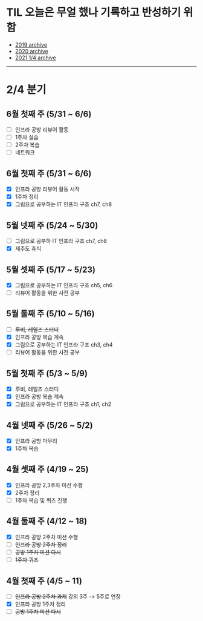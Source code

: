 # TIL 오늘은 무얼 했나 기록하고 반성하기 위함
- [2019 archive](https://github.com/nokchax/TIL/blob/master/archive/2019.md)
- [2020 archive](https://github.com/nokchax/TIL/blob/master/archive/2020.md)
- [2021 1/4 archive](https://github.com/nokchax/TIL/blob/master/archive/2021-first-quarter.md)
---
# 2/4 분기
## 6월 첫째 주 (5/31 ~ 6/6)
- [ ] 인프라 공방 리뷰어 활동
- [ ] 1주차 실습
- [ ] 2주차 복습
- [ ] 네트워크

## 6월 첫째 주 (5/31 ~ 6/6)
- [x] 인프라 공방 리뷰어 활동 시작
- [x] 1주차 정리
- [x] 그림으로 공부하는 IT 인프라 구조 ch7, ch8

## 5월 넷째 주 (5/24 ~ 5/30)
- [ ] 그림으로 공부하 IT 인프라 구조 ch7, ch8
- [x] 제주도 휴식

## 5월 셋째 주 (5/17 ~ 5/23)
- [x] 그림으로 공부하는 IT 인프라 구조 ch5, ch6
- [ ] 리뷰어 활동을 위한 사전 공부

## 5월 둘째 주 (5/10 ~ 5/16)
- [ ] ~~루비, 레일즈 스터디~~
- [x] 인프라 공방 복습 계속
- [x] 그림으로 공부하는 IT 인프라 구조 ch3, ch4
- [ ] 리뷰어 활동을 위한 사전 공부

## 5월 첫째 주 (5/3 ~ 5/9)
- [x] 루비, 레일즈 스터디
- [x] 인프라 공방 복습 계속
- [x] 그림으로 공부하는 IT 인프라 구조 ch1, ch2

## 4월 넷째 주 (5/26 ~ 5/2)
- [x] 인프라 공방 마무리
- [x] 1주차 복습

## 4월 셋째 주 (4/19 ~ 25)
- [x] 인프라 공방 2,3주차 미션 수행
- [x] 2주차 정리
- [ ] 1주차 복습 및 퀴즈 진행

## 4월 둘째 주 (4/12 ~ 18)
- [x] 인프라 공방 2주차 미션 수행
- [ ] ~~인프라 공방 2주차 정리~~
- [ ] ~~공방 1주차 미션 다시~~
- [ ] ~~1주차 퀴즈~~

## 4월 첫째 주 (4/5 ~ 11)
- [ ] ~~인프라 공방 2주차 과제~~ 강의 3주 -> 5주로 연장
- [x] 인프라 공방 1주차 정리
- [ ] ~~공방 1주차 미션 다시~~ 
